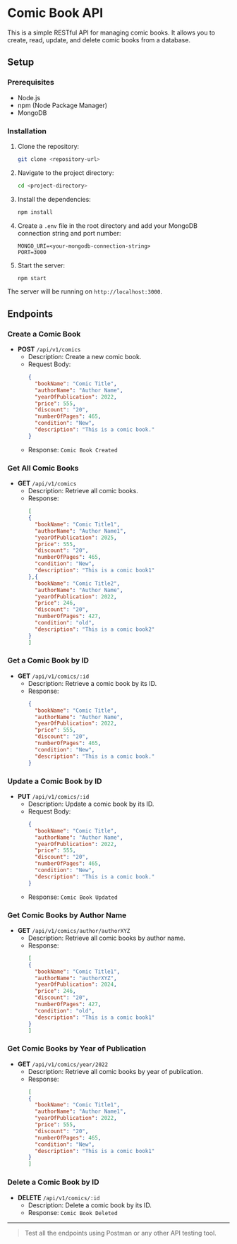 # Comic Book API

This is a simple RESTful API for managing comic books. It allows you to create, read, update, and delete comic books from a database.

## Setup

### Prerequisites

- Node.js
- npm (Node Package Manager)
- MongoDB

### Installation

1. Clone the repository:
    ```sh
    git clone <repository-url>
    ```

2. Navigate to the project directory:
    ```sh
    cd <project-directory>
    ```

3. Install the dependencies:
    ```sh
    npm install
    ```

4. Create a `.env` file in the root directory and add your MongoDB connection string and port number:
    ```env
    MONGO_URI=<your-mongodb-connection-string>
    PORT=3000
    ```

5. Start the server:
    ```sh
    npm start
    ```

The server will be running on `http://localhost:3000`.

## Endpoints

### Create a Comic Book

- **POST** `/api/v1/comics`
  - Description: Create a new comic book.
  - Request Body:
    ```json
    {
      "bookName": "Comic Title",
      "authorName": "Author Name",
      "yearOfPublication": 2022,
      "price": 555,
      "discount": "20",
      "numberOfPages": 465,
      "condition": "New",
      "description": "This is a comic book."
    }
    ```
  - Response: `Comic Book Created`

### Get All Comic Books

- **GET** `/api/v1/comics`
  - Description: Retrieve all comic books.
  - Response:
    ```json
    [
    {
      "bookName": "Comic Title1",
      "authorName": "Author Name1",
      "yearOfPublication": 2025,
      "price": 555,
      "discount": "20",
      "numberOfPages": 465,
      "condition": "New",
      "description": "This is a comic book1"
    },{
      "bookName": "Comic Title2",
      "authorName": "Author Name",
      "yearOfPublication": 2022,
      "price": 246,
      "discount": "20",
      "numberOfPages": 427,
      "condition": "old",
      "description": "This is a comic book2"
    }
    ]
    ```

### Get a Comic Book by ID

- **GET** `/api/v1/comics/:id`
  - Description: Retrieve a comic book by its ID.
  - Response:
    ```json
    {
      "bookName": "Comic Title",
      "authorName": "Author Name",
      "yearOfPublication": 2022,
      "price": 555,
      "discount": "20",
      "numberOfPages": 465,
      "condition": "New",
      "description": "This is a comic book."
    }
    ```

### Update a Comic Book by ID

- **PUT** `/api/v1/comics/:id`
  - Description: Update a comic book by its ID.
  - Request Body:
    ```json
    {
      "bookName": "Comic Title",
      "authorName": "Author Name",
      "yearOfPublication": 2022,
      "price": 555,
      "discount": "20",
      "numberOfPages": 465,
      "condition": "New",
      "description": "This is a comic book."
    }
    ```
  - Response: `Comic Book Updated`

### Get Comic Books by Author Name

- **GET** `/api/v1/comics/author/authorXYZ`
  - Description: Retrieve all comic books by author name.
  - Response:
    ```json
    [
    {
      "bookName": "Comic Title1",
      "authorName": "authorXYZ",
      "yearOfPublication": 2024,
      "price": 246,
      "discount": "20",
      "numberOfPages": 427,
      "condition": "old",
      "description": "This is a comic book1"
    }
    ]
    ```

### Get Comic Books by Year of Publication

- **GET** `/api/v1/comics/year/2022`
  - Description: Retrieve all comic books by year of publication.
  - Response:
    ```json
    [
    {
      "bookName": "Comic Title1",
      "authorName": "Author Name1",
      "yearOfPublication": 2022,
      "price": 555,
      "discount": "20",
      "numberOfPages": 465,
      "condition": "New",
      "description": "This is a comic book1"
    }
    ]
    ```

### Delete a Comic Book by ID

- **DELETE** `/api/v1/comics/:id`
  - Description: Delete a comic book by its ID.
  - Response: `Comic Book Deleted`


---

>Test all the endpoints using Postman or any other API testing tool.
